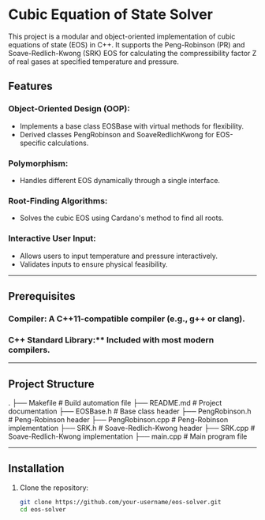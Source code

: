 # Cubic Equation of State Solver

This project is a modular and object-oriented implementation of cubic equations of state (EOS) in C++. It supports the Peng-Robinson (PR) and Soave-Redlich-Kwong (SRK) EOS for calculating the compressibility factor Z of real gases at specified temperature and pressure.

## Features
### Object-Oriented Design (OOP):
  - Implements a base class EOSBase with virtual methods for flexibility.
  - Derived classes PengRobinson and SoaveRedlichKwong for EOS-specific calculations.
### Polymorphism:
  - Handles different EOS dynamically through a single interface.
### Root-Finding Algorithms:
  - Solves the cubic EOS using Cardano's method to find all roots.
### Interactive User Input:
  - Allows users to input temperature and pressure interactively.
  - Validates inputs to ensure physical feasibility.

---

## Prerequisites
### Compiler: A C++11-compatible compiler (e.g., g++ or clang).
### C++ Standard Library:** Included with most modern compilers.

---

## Project Structure
.
├── Makefile                  # Build automation file
├── README.md                 # Project documentation
├── EOSBase.h                 # Base class header
├── PengRobinson.h            # Peng-Robinson header
├── PengRobinson.cpp          # Peng-Robinson implementation
├── SRK.h                     # Soave-Redlich-Kwong header
├── SRK.cpp                   # Soave-Redlich-Kwong implementation
├── main.cpp                  # Main program file

---

## Installation
1. Clone the repository:
   ```bash
   git clone https://github.com/your-username/eos-solver.git
   cd eos-solver
